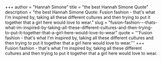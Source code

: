 +++
author = "Hannah Simone"
title = "the best Hannah Simone Quote"
description = "the best Hannah Simone Quote: Fusion fashion - that's what I'm inspired by, taking all these different cultures and then trying to put it together that a girl here would love to wear."
slug = "fusion-fashion---thats-what-im-inspired-by-taking-all-these-different-cultures-and-then-trying-to-put-it-together-that-a-girl-here-would-love-to-wear"
quote = '''Fusion fashion - that's what I'm inspired by, taking all these different cultures and then trying to put it together that a girl here would love to wear.'''
+++
Fusion fashion - that's what I'm inspired by, taking all these different cultures and then trying to put it together that a girl here would love to wear.
